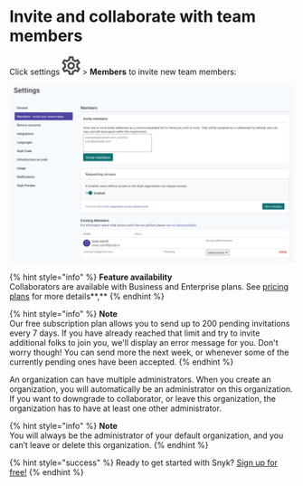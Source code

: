 # Invite and collaborate with team members

Click settings ![](../../.gitbook/assets/cog_icon.png/) &gt; **Members** to invite new team members:

![](../../.gitbook/assets/image%20%288%29.png/)

{% hint style="info" %}
**Feature availability**  
Collaborators are available with Business and Enterprise plans. See [pricing plans](https://snyk.io/plans/) for more details**,**
{% endhint %}

{% hint style="info" %}
**Note**  
Our free subscription plan allows you to send up to 200 pending invitations every 7 days. If you have already reached that limit and try to invite additional folks to join you, we'll display an error message for you. Don't worry though! You can send more the next week, or whenever some of the currently pending ones have been accepted.
{% endhint %}

An organization can have multiple administrators. When you create an organization, you will automatically be an administrator on this organization. If you want to downgrade to collaborator, or leave this organization, the organization has to have at least one other administrator.

{% hint style="info" %}
**Note**  
You will always be the administrator of your default organization, and you can’t leave or delete this organization.
{% endhint %}

{% hint style="success" %}
Ready to get started with Snyk? [Sign up for free!](https://snyk.io/login?cta=sign-up&loc=footer&page=support_docs_page/)
{% endhint %}

